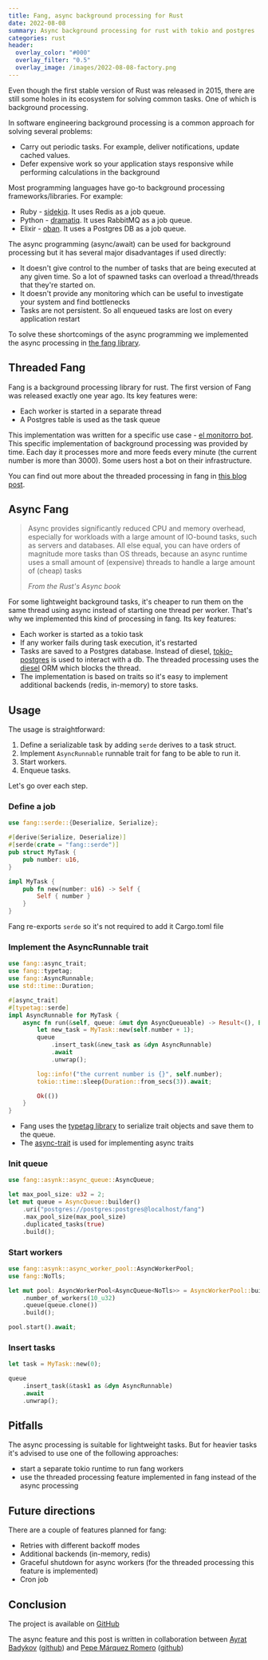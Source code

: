 ```yaml
---
title: Fang, async background processing for Rust
date: 2022-08-08
summary: Async background processing for rust with tokio and postgres
categories: rust
header:
  overlay_color: "#000"
  overlay_filter: "0.5"
  overlay_image: /images/2022-08-08-factory.png
---
```


Even though the first stable version of Rust was released in 2015, there are still some holes in its ecosystem for solving common tasks. One of which is background processing.

In software engineering background processing is a common approach for solving several problems:

- Carry out periodic tasks. For example, deliver notifications, update cached values.
- Defer expensive work so your application stays responsive while performing calculations in the background

Most programming languages have go-to background processing frameworks/libraries. For example:

- Ruby - [sidekiq](https://github.com/mperham/sidekiq). It uses Redis as a job queue.
- Python - [dramatiq](https://github.com/Bogdanp/dramatiq). It uses RabbitMQ as a job queue.
- Elixir - [oban](https://github.com/sorentwo/oban). It uses a Postgres DB as a job queue.

The async programming (async/await) can be used for background processing but it has several major disadvantages if used directly:

- It doesn't give control to the number of tasks that are being executed at any given time. So a lot of spawned tasks can overload a thread/threads that they're started on.
- It doesn't provide any monitoring which can be useful to investigate your system and find bottlenecks
- Tasks are not persistent. So all enqueued tasks are lost on every application restart

To solve these shortcomings of the async programming we implemented the async processing in [the fang library](https://github.com/ayrat555/fang).

## Threaded Fang

Fang is a background processing library for rust. The first version of Fang was released exactly one year ago. Its key features were:

- Each worker is started in a separate thread
- A Postgres table is used as the task queue

This implementation was written for a specific use case - [el monitorro bot](https://github.com/ayrat555/el_monitorro). This specific implementation of background processing was provided by time. Each day it processes more and more feeds every minute (the current number is more than 3000). Some users host a bot on their infrastructure.

You can find out more about the threaded processing in fang in [this blog post](https://www.badykov.com/rust/fang/).

## Async Fang

<blockquote>
  <p>
Async provides significantly reduced CPU and memory overhead, especially for workloads with a large amount of IO-bound tasks, such as servers and databases. All else equal, you can have orders of magnitude more tasks than OS threads, because an async runtime uses a small amount of (expensive) threads to handle a large amount of (cheap) tasks
  </p>
  <footer><cite title="Async book">From the Rust's Async book</cite></footer>
</blockquote>

For some lightweight background tasks, it's cheaper to run them on the same thread using async instead of starting one thread per worker. That's why we implemented this kind of processing in fang. Its key features:

- Each worker is started as a tokio task
- If any worker fails during task execution, it's restarted
- Tasks are saved to a Postgres database. Instead of diesel, [tokio-postgres](https://github.com/sfackler/rust-postgres) is used to interact with a db. The threaded processing uses the [diesel](https://github.com/diesel-rs/diesel) ORM which blocks the thread.
- The implementation is based on traits so it's easy to implement additional backends (redis, in-memory) to store tasks.

## Usage

The usage is straightforward:

1. Define a serializable task by adding `serde` derives to a task struct.
2. Implement `AsyncRunnable` runnable trait for fang to be able to run it.
3. Start workers.
4. Enqueue tasks.

Let's go over each step.

### Define a job

```rust
use fang::serde::{Deserialize, Serialize};

#[derive(Serialize, Deserialize)]
#[serde(crate = "fang::serde")]
pub struct MyTask {
    pub number: u16,
}

impl MyTask {
    pub fn new(number: u16) -> Self {
        Self { number }
    }
}
```

Fang re-exports `serde` so it's not required to add it Cargo.toml file


### Implement the AsyncRunnable trait

```rust
use fang::async_trait;
use fang::typetag;
use fang::AsyncRunnable;
use std::time::Duration;

#[async_trait]
#[typetag::serde]
impl AsyncRunnable for MyTask {
    async fn run(&self, queue: &mut dyn AsyncQueueable) -> Result<(), Error> {
        let new_task = MyTask::new(self.number + 1);
        queue
            .insert_task(&new_task as &dyn AsyncRunnable)
            .await
            .unwrap();

        log::info!("the current number is {}", self.number);
        tokio::time::sleep(Duration::from_secs(3)).await;

        Ok(())
    }
}

```

- Fang uses the [typetag library](https://github.com/dtolnay/typetag) to serialize trait objects and save them to the queue.
- The [async-trait](https://github.com/dtolnay/async-trait) is used for implementing async traits

### Init queue

```rust
use fang::asynk::async_queue::AsyncQueue;

let max_pool_size: u32 = 2;
let mut queue = AsyncQueue::builder()
    .uri("postgres://postgres:postgres@localhost/fang")
    .max_pool_size(max_pool_size)
    .duplicated_tasks(true)
    .build();
```


### Start workers

```rust
use fang::asynk::async_worker_pool::AsyncWorkerPool;
use fang::NoTls;

let mut pool: AsyncWorkerPool<AsyncQueue<NoTls>> = AsyncWorkerPool::builder()
    .number_of_workers(10_u32)
    .queue(queue.clone())
    .build();

pool.start().await;
```

### Insert tasks

```rust
let task = MyTask::new(0);

queue
    .insert_task(&task1 as &dyn AsyncRunnable)
    .await
    .unwrap();
```

## Pitfalls

The async processing is suitable for lightweight tasks. But for heavier tasks it's advised to use one of the following approaches:

- start a separate tokio runtime to run fang workers
- use the threaded processing feature implemented in fang instead of the async processing

## Future directions

There are a couple of features planned for fang:

- Retries with different backoff modes
- Additional backends (in-memory, redis)
- Graceful shutdown for async workers (for the threaded processing this feature is implemented)
- Cron job

## Conclusion

The project is available on [GitHub](https://github.com/ayrat555/fang)

The async feature and this post is written in collaboration between [Ayrat Badykov](https://www.badykov.com/) ([github](https://github.com/ayrat555)) and [Pepe Márquez Romero](https://pxp9.github.io/) ([github](https://github.com/pxp9))
